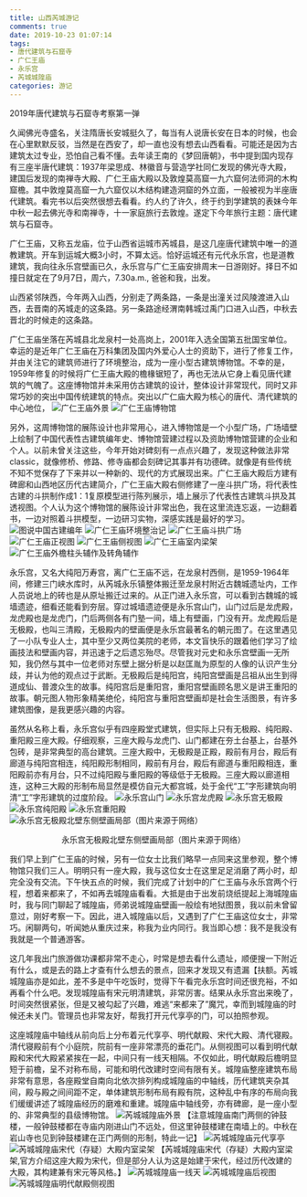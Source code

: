 ```yaml
---
title: 山西芮城游记
comments: true
date: 2019-10-23 01:07:14
tags:
- 唐代建筑与石窟寺 
- 广仁王庙
- 永乐宫
- 芮城城隍庙
categories: 游记
---
```

2019年唐代建筑与石窟寺考察第一弹
<!--more-->
久闻佛光寺盛名，关注隋唐长安城挺久了，每当有人说唐长安在日本的时候，也会在心里默默反驳，当然是在西安了，却一直也没有想去山西看看。可能还是因为古建筑太过专业，恐怕自己看不懂。去年读王南的《梦回唐朝》，书中提到国内现存有三座半唐代建筑：1937年梁思成、林徽音与营造学社同仁发现的佛光寺大殿，建国后发现的南禅寺大殿、广仁王庙大殿以及敦煌莫高窟一九六窟何法师洞的木构窟檐。其中敦煌莫高窟一九六窟仅以木结构建造洞窟的外立面，一般被视为半座唐代建筑。看完书以后突然很想去看看。约人约了许久，终于约到学建筑的表妹今年中秋一起去佛光寺和南禅寺，十一家庭旅行去敦煌。遂定下今年旅行主题：唐代建筑与石窟寺。

广仁王庙，又称五龙庙，位于山西省运城市芮城县，是这几座唐代建筑中唯一的道教建筑。开车到运城大概3小时，不算太远。恰好运城还有元代永乐宫，也是道教建筑，我向往永乐宫壁画已久，永乐宫与广仁王庙安排周末一日游刚好。择日不如撞日就定在了9月7日，周六，7.30a.m., 爸爸和我，出发。

山西紧邻陕西，今年两入山西，分别走了两条路，一条是出潼关过风陵渡进入山西，去晋南的芮城走的这条路。另一条路途经渭南韩城过禹门口进入山西，中秋去晋北的时候走的这条路。

广仁王庙坐落在芮城县北龙泉村一处高岗上，2001年入选全国第五批国宝单位。幸运的是近年广仁王庙在万科集团及国内外爱心人士的资助下，进行了修复工作，并由关注它的建筑师进行了环境整治，成为一座小型古建筑博物馆。不幸的是，1959年修复的时候将广仁王庙大殿的檐椽锯短了，再也无法从它身上看见唐代建筑的气魄了。这座博物馆并未采用仿古建筑的设计，整体设计非常现代，同时又非常巧妙的突出中国传统建筑的特点。突出以广仁庙大殿为核心的唐代、清代建筑的中心地位，
![广仁王庙外景](/images/2019091101.jpg "广仁王庙外景")
![广仁王庙博物馆](/images/2019091102.jpg "广仁王庙博物馆")

另外，这周博物馆的展陈设计也非常用心，进入博物馆是一个小型广场，广场墙壁上绘制了中国代表性古建筑编年史、博物馆营建过程以及资助博物馆营建的企业和个人。以前未曾关注这些，今年开始对碑刻有一点点兴趣了，发现这种做法非常classic，就像修桥、修路、修寺庙都会刻碑记其事并有功德碑。就像是有些传统不知不觉保存了下来并以一种新的、现代的方式展现出来。广仁王庙大殿后方建有碑廊和山西地区历代古建简介，广仁王庙大殿右侧修建了一座斗拱广场，将代表性古建的斗拱制作成1：1复原模型进行陈列展示，墙上展示了代表性古建筑斗拱及其透视图。个人认为这个博物馆的展陈设计非常出色，我在这里流连忘返，一边翻着书，一边对照着斗拱模型，一边研习实物，深感实践是最好的学习。
![图说中国古建编年](/images/2019091107.JPG "图说中国古建编年")
![广仁王庙环境整治记](/images/2019091119.jpg "广仁王庙环境整治记")
![广仁王庙斗拱广场](/images/2019091103.jpg "广仁王庙斗拱广场")
![广仁王庙正视图](/images/2019091104.jpg "广仁王庙正视图")
![广仁王庙侧视图](/images/2019091106.JPG "广仁王庙侧视图")
![广仁王庙室内梁架](/images/2019091105.JPG "广仁王庙室内梁架")
![广仁王庙外檐柱头辅作及转角辅作](/images/2019091117.JPG "广仁王庙外檐柱头辅作及转角辅作")

永乐宫，又名大纯阳万寿宫，离广仁王庙不远，在龙泉村西侧，是1959-1964年间，修建三门峡水库时，从芮城永乐镇整体搬迁至龙泉村附近古魏城遗址内，工作人员说地上的砖也是从原址搬迁过来的。从正门进入永乐宫，可以看到古魏城的城墙遗迹，细看还能看到夯层。穿过城墙遗迹便是永乐宫山门，山门过后是龙虎殿，龙虎殿也是龙虎门，门后两侧各有门塾一间，墙上有壁画，门没有开。龙虎殿后是无极殿，也叫三清殿，无极殿内的壁画便是永乐宫最著名的朝元图了。在这里遇见了一小队专业人士，其中至少又两位美院的老师，本文盲快乐的跟着他们学习了绘画技法和壁画内容，并迅速于之后遗忘殆尽。尽管我对元史和永乐宫壁画一无所知，我仍然与其中一位老师对东壁上据分析是以赵匡胤为原型的人像的认识产生分歧，并认为他的观点过于武断。无极殿后是纯阳宫，纯阳宫壁画是吕祖从出生到得道成仙、普渡众生的故事。纯阳宫后是重阳宫，重阳宫壁画顾名思义是讲王重阳的故事。朝元图人物形象精美绝伦，纯阳宫与重阳宫壁画却是社会生活图景，有许多建筑图像，是我更感兴趣的内容。

虽然从名称上看，永乐宫似乎有四座殿堂式建筑，但实际上只有无极殿、纯阳殿、重阳殿三座大殿。仔细观察，三座大殿与龙虎门、山门都建在夯土台基上，台基外包砖，是非常典型的高台建筑。三座大殿中，无极殿是正殿，殿前有月台，殿后有廊道与纯阳宫相连，纯阳殿形制相同，殿前有月台，殿后有廊道与重阳殿相连，重阳殿前亦有月台，只不过纯阳殿与重阳殿的等级低于无极殿。三座大殿以廊道相连，这种三大殿的形制布局显然是模仿自元大都宫城，处于金代“工”字形建筑向明清“工”字形建筑的过度阶段。
![永乐宫山门](/images/2019091108.JPG "永乐宫山门")
![永乐宫龙虎殿](/images/2019091109.JPG "永乐宫龙虎殿")
![永乐宫无极殿](/images/2019091110.JPG "永乐宫无极殿")
![永乐宫纯阳殿](/images/2019091111.JPG "永乐宫纯阳殿")
![永乐宫重阳殿](/images/2019091112.JPG "永乐宫重阳殿")
![永乐宫无极殿北壁东侧壁画局部（图片来源于网络）](/images/2019091121.jpg "辰星（水星）")
<center>永乐宫无极殿北壁东侧壁画局部（图片来源于网络）</center>

我们早上到广仁王庙的时候，另有一位女士比我们略早一点同来这里参观，整个博物馆只我们三人。明明只有一座大殿，我与这位女士在这里足足消磨了两小时，却完全没有交流。下午快五点的时候，我们完成了计划中的广仁王庙与永乐宫两个行程，想着来都来了，不如再去城隍庙看看。大抵是由于出发前烧纸提起上海城隍庙时，我与同门聊起了城隍庙，师弟说城隍庙壁画一般绘有地狱图景，我以前未曾留意过，刚好考察一下。因此，进入城隍庙以后，又遇到了广仁王庙这位女士，非常巧。闲聊两句，听闻她从重庆过来，称我为业内同行。我当即心想：我不是我没有我就是一个普通游客。

这几年我出门旅游做功课都非常不走心，时常是想去看什么遗址，顺便搜一下附近有什么，或是去的路上才查有什么想去的景点，回来才发现又有遗漏【扶额。芮城城隍庙亦是如此，差不多是中午吃饭时，觉得下午看完永乐宫时间还很充裕，不如再看个什么吧。发现城隍庙有宋元明清建筑，非常厉害。结果从永乐宫出来晚了，时间突然很紧张，但是又被勾起了兴趣，难逃“来都来了”魔咒，幸而到城隍庙的时候还未关门。管理员也非常友好，帮我打开元代享亭的门，可以拍照参观。

这座城隍庙中轴线从前向后上分布着元代享亭、明代献殿、宋代大殿、清代寝殿。清代寝殿前有个小庭院，院前有一座非常漂亮的垂花门。从侧视图可以看到明代献殿和宋代大殿紧紧挨在一起，中间只有一线天相隔。不仅如此，明代献殿后檐明显短于前檐，呈不对称布局，可能和明代改建时空间有限有关。城隍庙整座建筑布局非常有意思，各座殿堂自南向北依次排列构成城隍庙的中轴线，历代建筑夹杂其间，殿与殿之间间距不定，单体建筑形制布局有殿有院，这种乱中有序的布局向我们缓缓讲述了城隍庙经历的磨难和重建。城隍庙中轴线旁，亦有碑廊，是一座小型的、非常典型的县级博物馆。
![芮城城隍庙外景](/images/2019091113.JPG "芮城城隍庙外景")
【注意城隍庙南门两侧的钟鼓楼，一般钟鼓楼都在寺庙内刚进山门不远处，但这里钟鼓楼建在南墙上的。中秋在岩山寺也见到钟鼓楼建在正门两侧的形制，特此一记】
![芮城城隍庙元代享亭](/images/2019091114.JPG "芮城城隍庙元代享亭")
![芮城城隍庙宋代（存疑）大殿内室梁架](/images/2019091118.JPG "芮城城隍庙宋代（存疑）大殿内室梁架")
【芮城城隍庙宋代（存疑）大殿内室梁架,官方介绍这座大殿为宋代，但是部分人认为这是始建于宋代，经过历代改建的大殿，其构建兼有宋元等风格。】
![芮城城隍庙一线天](/images/2019091120.JPG "芮城城隍庙一线天")
![芮城城隍庙后视图](/images/2019091115.jpg "芮城城隍庙后视图")
![芮城城隍庙明代献殿侧视图](/images/2019091116.jpg "芮城城隍庙明代献殿侧视图")

